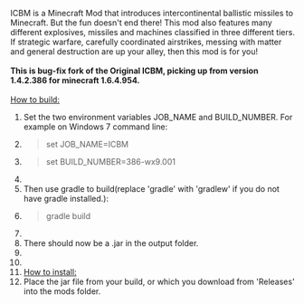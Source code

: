 ICBM is a Minecraft Mod that introduces intercontinental ballistic missiles to Minecraft. But the fun doesn't end there! This mod also features many different explosives, missiles and machines classified in three different tiers. If strategic warfare, carefully coordinated airstrikes, messing with matter and general destruction are up your alley, then this mod is for you!
<br>
<br>
<b>This is bug-fix fork of the Original ICBM, picking up from version 1.4.2.386 for minecraft 1.6.4.954.</b>
<br>
<br>
<u>How to build:</u>
<br>
1. Set the two environment variables JOB_NAME and BUILD_NUMBER. For example on Windows 7 command line:<br>
2. > set JOB_NAME=ICBM<br>
3. > set BUILD_NUMBER=386-wx9.001<br>
2. <br>
3. Then use gradle to build(replace 'gradle' with 'gradlew' if you do not have gradle installed.):<br>
4. > gradle build<br>
5. <br>
6. There should now be a .jar in the output folder.<br>
7. <br>
8. <br>
9. <u>How to install:</u>
10. Place the jar file from your build, or which you download from 'Releases' into the mods folder.
